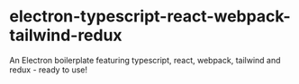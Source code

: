 # electron-typescript-react-webpack-tailwind-redux
An Electron boilerplate featuring typescript, react, webpack, tailwind and redux - ready to use!
